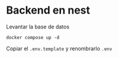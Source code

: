 # Backend en nest

Levantar la base de datos
```
docker compose up -d
```

Copiar el ```.env.template``` y renombrarlo ```.env```